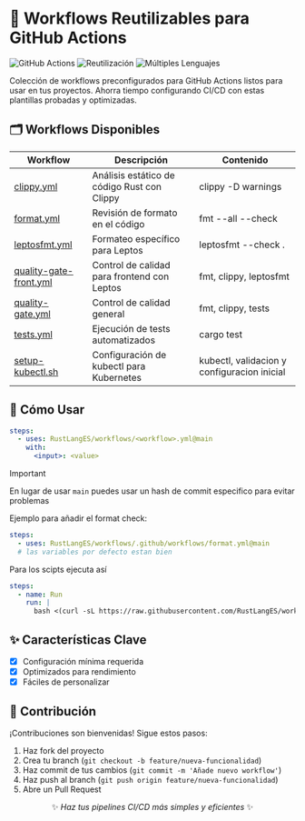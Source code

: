 # 📜 Workflows Reutilizables para GitHub Actions

![GitHub Actions](https://img.shields.io/badge/GitHub_Actions-Ready-blue?logo=github-actions)
![Reutilización](https://img.shields.io/badge/Reusabilidad-100%25-success)
![Múltiples Lenguajes](https://img.shields.io/badge/Multi-Lenguaje-orange)

Colección de workflows preconfigurados para GitHub Actions listos para usar en tus proyectos. Ahorra tiempo configurando CI/CD con estas plantillas probadas y optimizadas.

## 🗂️ Workflows Disponibles

| Workflow                                                             | Descripción                                 | Contenido                                   |
| -------------------------------------------------------------------- | ------------------------------------------- | ------------------------------------------- |
| [clippy.yml](./.github/workflows/clippy.yml)                         | Análisis estático de código Rust con Clippy | clippy -D warnings                          |
| [format.yml](./.github/workflows/format.yml)                         | Revisión de formato en el código            | fmt --all --check                           |
| [leptosfmt.yml](./.github/workflows/leptosfmt.yml)                   | Formateo específico para Leptos             | leptosfmt --check .                         |
| [quality-gate-front.yml](./.github/workflows/quality-gate-front.yml) | Control de calidad para frontend con Leptos | fmt, clippy, leptosfmt                      |
| [quality-gate.yml](./.github/workflows/quality-gate.yml)             | Control de calidad general                  | fmt, clippy, tests                          |
| [tests.yml](./.github/workflows/tests.yml)                           | Ejecución de tests automatizados            | cargo test                                  |
| [setup-kubectl.sh](./setup-kubectl.sh)                               | Configuración de kubectl para Kubernetes    | kubectl, validacion y configuracion inicial |

## 🚀 Cómo Usar

```yml
steps:
  - uses: RustLangES/workflows/<workflow>.yml@main
    with:
      <input>: <value>
```

> [!IMPORTANT]
> En lugar de usar `main` puedes usar un hash de commit especifico para evitar problemas

Ejemplo para añadir el format check:

```yml
steps:
  - uses: RustLangES/workflows/.github/workflows/format.yml@main
  # las variables por defecto estan bien
```

Para los scipts ejecuta así

```yml
steps:
  - name: Run
    run: |
      bash <(curl -sL https://raw.githubusercontent.com/RustLangES/workflows/main/setup-kubectl.sh) --token "TU_TOKEN" --certificate "TU_CERTIFICADO" --host "TU_HOST"
```

## ✨ Características Clave

- [x] Configuración mínima requerida
- [x] Optimizados para rendimiento
- [x] Fáciles de personalizar

## 🤝 Contribución

¡Contribuciones son bienvenidas! Sigue estos pasos:

1. Haz fork del proyecto
2. Crea tu branch (`git checkout -b feature/nueva-funcionalidad`)
3. Haz commit de tus cambios (`git commit -m 'Añade nuevo workflow'`)
4. Haz push al branch (`git push origin feature/nueva-funcionalidad`)
5. Abre un Pull Request

<p align="center">
✨ <em>Haz tus pipelines CI/CD más simples y eficientes</em> ✨
</p>
